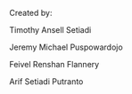 Created by:

Timothy Ansell Setiadi

Jeremy Michael Puspowardojo

Feivel Renshan Flannery

Arif Setiadi Putranto
